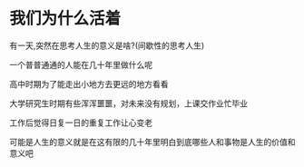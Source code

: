 # 我们为什么活着

有一天,突然在思考人生的意义是啥?(间歇性的思考人生)

一个普普通通的人能在几十年里做什么呢

高中时期为了能走出小地方去更远的地方看看

大学研究生时期有些浑浑噩噩，对未来没有规划，上课交作业忙毕业

工作后觉得日复一日的重复工作让心变老

可能是人生的意义就是在这有限的几十年里明白到底哪些人和事物是人生的价值和意义吧

